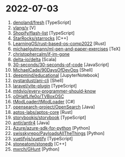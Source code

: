 # 2022-07-03

1. [denoland/fresh](https://github.com/denoland/fresh "The next-gen web framework.") [TypeScript]
2. [vlang/v](https://github.com/vlang/v "Simple, fast, safe, compiled language for developing maintainable software. Compiles itself in <1s with zero library dependencies. Supports automatic C => V translation. https://vlang.io") [V]
3. [Shopify/flash-list](https://github.com/Shopify/flash-list "A better list for React Native") [TypeScript]
4. [StarRocks/starrocks](https://github.com/StarRocks/starrocks "StarRocks is a next-gen sub-second MPP database for full analytics scenarios, including multi-dimensional analytics, real-time analytics and ad-hoc query.") [C++]
5. [LearningOS/rust-based-os-comp2022](https://github.com/LearningOS/rust-based-os-comp2022 "[2022开源操作系统训练营](https://learningos.github.io/rust-based-os-comp2022/)") [Rust]
6. [michaelgutmann/ml-pen-and-paper-exercises](https://github.com/michaelgutmann/ml-pen-and-paper-exercises "Pen and paper exercises in machine learning") [TeX]
7. [christophercalm/if-im-gone](https://github.com/christophercalm/if-im-gone "A cheat sheet for if I am somehow incapacitated.") 
8. [delta-io/delta](https://github.com/delta-io/delta "An open-source storage framework that enables building a Lakehouse architecture with compute engines including Spark, PrestoDB, Flink, Trino, and Hive and APIs for Scala, Java, Rust, Ruby, and Python.") [Scala]
9. [30-seconds/30-seconds-of-code](https://github.com/30-seconds/30-seconds-of-code "Short JavaScript code snippets for all your development needs") [JavaScript]
10. [MichaelCade/90DaysOfDevOps](https://github.com/MichaelCade/90DaysOfDevOps "This repository is my documenting repository for learning the world of DevOps. I started this journey on the 1st January 2022 and I plan to run to March 31st for a complete 90-day romp on spending an hour a day including weekends to get a foundational knowledge across a lot of different areas that make up DevOps.") [Shell]
11. [deepmind/educational](https://github.com/deepmind/educational "") [JupyterNotebook]
12. [pystardust/ani-cli](https://github.com/pystardust/ani-cli "A cli tool to browse and play anime") [Shell]
13. [laravel/vite-plugin](https://github.com/laravel/vite-plugin "Laravel plugin for Vite.") [TypeScript]
14. [mtdvio/every-programmer-should-know](https://github.com/mtdvio/every-programmer-should-know "A collection of (mostly) technical things every software developer should know about") 
15. [o0HalfLife0o/TVBoxOSC](https://github.com/o0HalfLife0o/TVBoxOSC "") 
16. [tModLoader/tModLoader](https://github.com/tModLoader/tModLoader "A mod to make and play Terraria mods. Supports Terraria 1.4 (and earlier) installations") [C#]
17. [opensearch-project/OpenSearch](https://github.com/opensearch-project/OpenSearch "🔎 Open source distributed and RESTful search engine.") [Java]
18. [aptos-labs/aptos-core](https://github.com/aptos-labs/aptos-core "A layer 1 for everyone!") [Rust]
19. [storybookjs/storybook](https://github.com/storybookjs/storybook "📓 The UI component explorer. Develop, document, & test React, Vue, Angular, Web Components, Ember, Svelte & more!") [TypeScript]
20. [antlr/antlr4](https://github.com/antlr/antlr4 "ANTLR (ANother Tool for Language Recognition) is a powerful parser generator for reading, processing, executing, or translating structured text or binary files.") [Java]
21. [Azure/azure-sdk-for-python](https://github.com/Azure/azure-sdk-for-python "This repository is for active development of the Azure SDK for Python. For consumers of the SDK we recommend visiting our public developer docs at https://docs.microsoft.com/python/azure/ or our versioned developer docs at https://azure.github.io/azure-sdk-for-python.") [Python]
22. [swisskyrepo/PayloadsAllTheThings](https://github.com/swisskyrepo/PayloadsAllTheThings "A list of useful payloads and bypass for Web Application Security and Pentest/CTF") [Python]
23. [vuetifyjs/vuetify](https://github.com/vuetifyjs/vuetify "🐉 Material Component Framework for Vue") [TypeScript]
24. [stoneatom/stonedb](https://github.com/stoneatom/stonedb "StoneDB is a MySQL HTAP database developed by StoneAtom Technology Co.,Ltd.") [C++]
25. [mxrch/GHunt](https://github.com/mxrch/GHunt "🕵️‍♂️ Offensive Google framework.") [Python]
